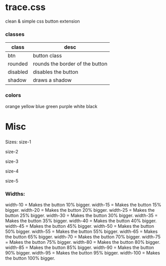 # trace.css
clean &amp; simple css button extension


### classes

class | desc
----- | ----------
btn | button class
rounded | rounds the border of the button
disabled | disables the button
shadow | draws a shadow


### colors
orange 
yellow
blue
green
purple
white
black

# Misc

### 
Sizes: size-1

size-2

size-3

size-4

size-5

### Widths: 
width-10 = Makes the button 10% bigger.
width-15 = Makes the button 15% bigger.
width-20 = Makes the button 20% bigger.
width-25 = Makes the button 25% bigger.
width-30 = Makes the button 30% bigger.
width-35 = Makes the button 35% bigger.
width-40 = Makes the button 40% bigger.
width-45 = Makes the button 45% bigger.
width-50 = Makes the button 50% bigger.
width-55 = Makes the button 55% bigger.
width-65 = Makes the button 65% bigger.
width-70 = Makes the button 70% bigger.
width-75 = Makes the button 75% bigger.
width-80 = Makes the button 80% bigger.
width-85 = Makes the button 85% bigger.
width-90 = Makes the button 90% bigger.
width-95 = Makes the button 95% bigger.
width-100 = Makes the button 100% bigger.

